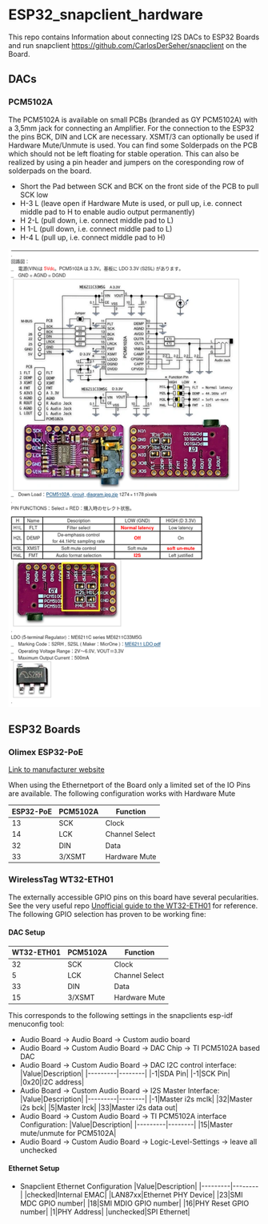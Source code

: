 # ESP32_snapclient_hardware

This repo contains Information about connecting I2S DACs to ESP32 Boards and run snapclient https://github.com/CarlosDerSeher/snapclient on the Board.

## DACs
### PCM5102A
The PCM5102A is available on small PCBs (branded as GY PCM5102A) with a 3,5mm jack for connecting an Amplifier.
For the connection to the ESP32 the pins BCK, DIN and LCK are necessary. XSMT/3 can optionally be used if Hardware Mute/Unmute is used.
You can find some Solderpads on the PCB which should not be left floating for stable operation. This can also be realized by using a pin header and jumpers on the coresponding row of solderpads on the board.

- Short the Pad between SCK and BCK on the front side of the PCB to pull SCK low
- H-3 L (leave open if Hardware Mute is used, or pull up, i.e. connect middle pad to H to enable audio output permanently)
- H 2-L (pull down, i.e. connect middle pad to L)
- H 1-L (pull down, i.e. connect middle pad to L)
- H-4 L (pull up, i.e. connect middle pad to H)

![GY PCM5102 Schematic/Datasheet](./img/gy-pcm5102-schematic.png)

## ESP32 Boards
### Olimex ESP32-PoE

[Link to manufacturer website](https://www.olimex.com/Products/IoT/ESP32/ESP32-POE-ISO/open-source-hardware)

When using the Ethernetport of the Board only a limited set of the IO Pins are available. The following configuration works with Hardware Mute

|ESP32-PoE|PCM5102A|Function|
|---------|--------|--------|
|13|SCK|Clock|
|14|LCK|Channel Select|
|32|DIN|Data|
|33|3/XSMT|Hardware Mute|


### WirelessTag WT32-ETH01
The externally accessible GPIO pins on this board have several pecularities. See the very useful repo [Unofficial guide to the WT32-ETH01](https://github.com/egnor/wt32-eth01) for reference. The following GPIO selection has proven to be working fine:

#### DAC Setup

|WT32-ETH01|PCM5102A|Function|
|---------|--------|--------|
|32|SCK|Clock|
|5|LCK|Channel Select|
|33|DIN|Data|
|15|3/XSMT|Hardware Mute|

This corresponds to the following settings in the snapclients esp-idf menuconfig tool:

* Audio Board -> Audio Board -> Custom audio board
* Audio Board -> Custom Audio Board -> DAC Chip -> TI PCM5102A based DAC
* Audio Board -> Custom Audio Board -> DAC I2C control interface:
    |Value|Description|
    |---------|--------|
    |-1|SDA Pin|
    |-1|SCK Pin|
    |0x20|I2C address|
* Audio Board -> Custom Audio Board -> I2S Master Interface:
    |Value|Description|
    |---------|--------|
    |-1|Master i2s mclk|
    |32|Master i2s bck|
    |5|Master lrck|
    |33|Master i2s data out|
* Audio Board -> Custom Audio Board -> TI PCM5102A interface Configuration:
    |Value|Description|
    |---------|--------|
    |15|Master mute/unmute for PCM5102A|
* Audio Board -> Custom Audio Board -> Logic-Level-Settings -> leave all unchecked

#### Ethernet Setup

* Snapclient Ethernet Configuration
    |Value|Description|
    |---------|--------|
    |checked|Internal EMAC|
    |LAN87xx|Ethernet PHY Device|
    |23|SMI MDC GPIO number|
    |18|SMI MDIO GPIO number|
    |16|PHY Reset GPIO number|
    |1|PHY Address|
    |unchecked|SPI Ethernet|

